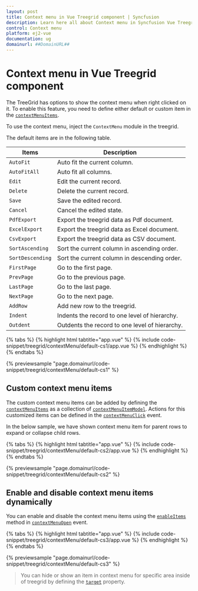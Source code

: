 ```yaml
---
layout: post
title: Context menu in Vue Treegrid component | Syncfusion
description: Learn here all about Context menu in Syncfusion Vue Treegrid component of Syncfusion Essential JS 2 and more.
control: Context menu 
platform: ej2-vue
documentation: ug
domainurl: ##DomainURL##
---
```


# Context menu in Vue Treegrid component

The TreeGrid has options to show the context menu when right clicked on it. To enable this feature, you need to define either default or custom item in the [`contextMenuItems`](https://ej2.syncfusion.com/vue/documentation/api/treegrid/#contextmenuitems).

To use the context menu, inject the `ContextMenu` module in the treegrid.

The default items are in the following table.

Items| Description
----|----
`AutoFit`|  Auto fit the current column.
`AutoFitAll` | Auto fit all columns.
`Edit`|  Edit the current record.
`Delete` | Delete the current record.
`Save` | Save the edited record.
`Cancel` | Cancel the edited state.
`PdfExport` | Export the treegrid data as Pdf document.
`ExcelExport` | Export the treegrid data as Excel document.
`CsvExport` | Export the treegrid data as CSV document.
`SortAscending` | Sort the current column in ascending order.
`SortDescending` | Sort the current column in descending order.
`FirstPage` | Go to the first page.
`PrevPage` | Go to the previous page.
`LastPage` | Go to the last page.
`NextPage` | Go to the next page.
`AddRow` | Add new row to the treegrid.
`Indent` | Indents the record to one level of hierarchy.|
`Outdent` | Outdents the record to one level of hierarchy.|

{% tabs %}
{% highlight html tabtitle="app.vue" %}
{% include code-snippet/treegrid/contextMenu/default-cs1/app.vue %}
{% endhighlight %}
{% endtabs %}
        
{% previewsample "page.domainurl/code-snippet/treegrid/contextMenu/default-cs1" %}

## Custom context menu items

The custom context menu items can be added by defining the [`contextMenuItems`](https://ej2.syncfusion.com/vue/documentation/api/treegrid/#contextmenuitems) as a collection of
[`contextMenuItemModel`](https://ej2.syncfusion.com/vue/documentation/api/grid/contextMenuItemModel).
Actions for this customized items can be defined in the [`contextMenuClick`](https://ej2.syncfusion.com/vue/documentation/api/treegrid/#contextmenuclick) event.

In the below sample, we have shown context menu item for parent rows to expand or collapse child rows.

{% tabs %}
{% highlight html tabtitle="app.vue" %}
{% include code-snippet/treegrid/contextMenu/default-cs2/app.vue %}
{% endhighlight %}
{% endtabs %}
        
{% previewsample "page.domainurl/code-snippet/treegrid/contextMenu/default-cs2" %}

## Enable and disable context menu items dynamically

You can enable and disable the context menu items using the [`enableItems`](https://ej2.syncfusion.com/documentation/api/menu/#enableitems) method in [`contextMenuOpen`](https://ej2.syncfusion.com/documentation/api/treegrid/#contextmenuopen) event.

{% tabs %}
{% highlight html tabtitle="app.vue" %}
{% include code-snippet/treegrid/contextMenu/default-cs3/app.vue %}
{% endhighlight %}
{% endtabs %}
        
{% previewsample "page.domainurl/code-snippet/treegrid/contextMenu/default-cs3" %}

> You can hide or show an item in context menu for specific area inside of treegrid by defining the [`target`](https://ej2.syncfusion.com/vue/documentation/api/treegrid/cellSaveEventArgs/#target) property.